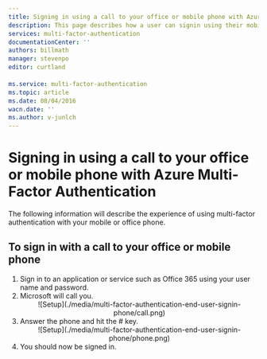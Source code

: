 ```yaml
---
title: Signing in using a call to your office or mobile phone with Azure Multi-Factor Authentication
description: This page describes how a user can signin using their mobile phones.
services: multi-factor-authentication
documentationCenter: ''
authors: billmath
manager: stevenpo
editor: curtland

ms.service: multi-factor-authentication
ms.topic: article
ms.date: 08/04/2016
wacn.date: ''
ms.author: v-junlch
---
```


# Signing in using a call to your office or mobile phone with Azure Multi-Factor Authentication

The following information will describe the experience of using multi-factor authentication with your mobile or office phone.

## To sign in with a call to your office or mobile phone

<ol>

<li>Sign in to an application or service such as Office 365 using your user name and password.</li>
<li>Microsoft will call you.</li>

<center>![Setup](./media/multi-factor-authentication-end-user-signin-phone/call.png)</center>

<li>Answer the phone and hit the # key.</li>

<center>![Setup](./media/multi-factor-authentication-end-user-signin-phone/phone.png)</center>

<li>You should now be signed in.</li>